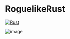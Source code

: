 # RoguelikeRust
[![Rust](https://github.com/olesgedz/RoguelikeRust/actions/workflows/rust.yml/badge.svg)](https://github.com/olesgedz/RoguelikeRust/actions/workflows/rust.yml)

![image](https://github.com/user-attachments/assets/f4c5fa80-a60f-4043-82e1-f98e4f6266f3)
